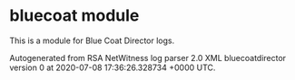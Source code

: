 # bluecoat module

This is a module for Blue Coat Director logs.

Autogenerated from RSA NetWitness log parser 2.0 XML bluecoatdirector version 0
at 2020-07-08 17:36:26.328734 +0000 UTC.

